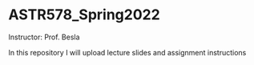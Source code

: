 # ASTR578_Spring2022

Instructor:  Prof. Besla

In this repository I will upload lecture slides and assignment instructions
